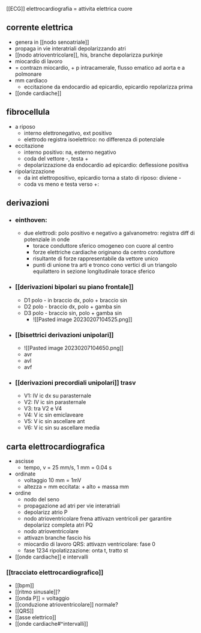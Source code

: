 [[ECG]]
elettrocardiografia = attivita elettrica cuore
## corrente elettrica
- genera in [[nodo senoatriale]]
- propaga in vie interatriali depolarizzando atri
- [[nodo atrioventricolare]], his, branche depolarizza purkinje
- miocardio di lavoro
- = contrazn miocardio, + p intracamerale, flusso ematico ad aorta e a polmonare
- mm cardiaco
	- eccitazione da endocardio ad epicardio, epicardio repolarizza prima
- [[onde cardiache]]
## fibrocellula
- a riposo
	- interno elettronegativo, ext positivo
	- elettrodo registra isoelettrico: no differenza di potenziale
- eccitazione
	- interno positivo: na, esterno negativo
	- coda del vettore -, testa +
	- depolarizzazione da endocardio ad epicardio: deflessione positiva
- ripolarizzazione
	- da int elettropositivo, epicardio torna a stato di riposo: diviene -
	- coda vs meno e testa verso +:
## derivazioni
- ### einthoven:
	- due elettrodi: polo positivo e negativo a galvanometro: registra diff di potenziale in onde
		- torace conduttore sferico omogeneo con cuore al centro
		- forze elettriche cardiache originano da centro conduttore
		- risultante di forze rappresentabile da vettore unico
		- punti di unione tra arti e tronco cono vertici di un triangolo equilattero in sezione longitudinale torace sferico
- ### [[derivazioni bipolari su piano frontale]]
	- D1 polo - in braccio dx, polo + braccio sin
	- D2 polo - braccio dx, polo + gamba sin
	- D3 polo - braccio sin, polo + gamba sin
		- ![[Pasted image 20230207104525.png]]
- ### [[bisettrici derivazioni unipolari]]
	- ![[Pasted image 20230207104650.png]]
	- avr
	- avl 
	- avf
- ### [[derivazioni precordiali unipolari]] trasv
	- V1: IV ic dx su parasternale
	- V2: IV ic sin parasternale
	- V3: tra V2 e V4
	- V4: V ic sin emiclaveare
	- V5: V ic sin ascellare ant
	- V6: V ic sin su ascellare media
## carta elettrocardiografica
- ascisse
	- tempo, v = 25 mm/s, 1 mm = 0.04 s
- ordinate
	- voltaggio 10 mm = 1mV
	- altezza = mm eccitata: + alto + massa mm
- ordine
	- nodo del seno
	- propagazione ad atri per vie interatriali
	- depolarizz atrio P
	- nodo atrioventricolare frena attivazn ventricoli per garantire depolarizz completa atri PQ
	- nodo atrioventricolare
	- attivazn branche fascio his
	- miocardio di lavoro QRS: attivazn ventricolare: fase 0
	- fase 1234 ripolatizzazione: onta t, tratto st
- [[onde cardiache]] e intervalli
### [[tracciato elettrocardiografico]]
- [[bpm]]
- [[ritmo sinusale]]?
- [[onda P]] = voltaggio
- [[conduzione atrioventricolare]] normale?
- [[QRS]]
- [[asse elettrico]]
- [[onde cardiache#^intervalli]]